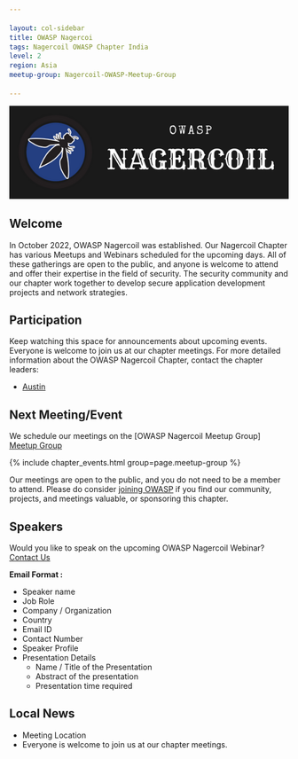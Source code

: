 ```yaml
---

layout: col-sidebar
title: OWASP Nagercoi
tags: Nagercoil OWASP Chapter India
level: 2
region: Asia
meetup-group: Nagercoil-OWASP-Meetup-Group

---
```

<img src="assets/images/OWASP.png"/>

## Welcome

In October 2022, OWASP Nagercoil was established. Our Nagercoil Chapter has various Meetups and Webinars scheduled for the upcoming days. All of these gatherings are open to the public, and anyone is welcome to attend and offer their expertise in the field of security. The security community and our chapter work together to develop secure application development projects and network strategies.

## Participation
Keep watching this space for announcements about upcoming events. Everyone is welcome to join us at our chapter meetings. For more detailed information about the OWASP Nagercoil Chapter, contact the chapter leaders: 
* [Austin](mailto:austin.francis@owasp.org)

Next Meeting/Event 
---------------------

We schedule our meetings on the [OWASP Nagercoil Meetup Group] [Meetup Group](https://www.meetup.com/nagercoil-owasp-meetup-group)

{% include chapter_events.html group=page.meetup-group %}

Our meetings are open to the public, and you do not need to be a member to attend. Please do consider [joining OWASP](https://owasp.org/membership/) if you find our community, projects, and meetings valuable, or sponsoring this chapter.

## Speakers
Would you like to speak on the upcoming OWASP Nagercoil Webinar? [Contact Us](mailto:austin.francis@owasp.org)

**Email Format :**

- Speaker name
- Job Role
- Company / Organization
- Country
- Email ID
- Contact Number
- Speaker Profile
- Presentation Details
    - Name / Title of the Presentation
    - Abstract of the presentation
    - Presentation time required

## Local News
- Meeting Location
- Everyone is welcome to join us at our chapter meetings.
